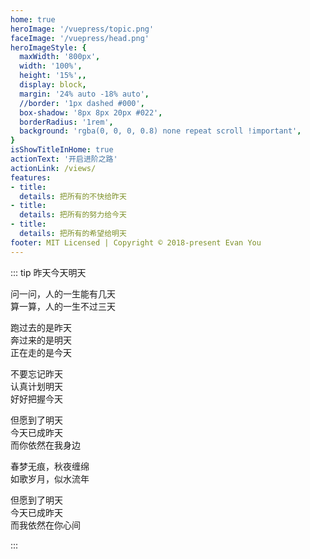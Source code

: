 ```yaml
---
home: true
heroImage: '/vuepress/topic.png'
faceImage: '/vuepress/head.png'
heroImageStyle: {
  maxWidth: '800px',
  width: '100%',
  height: '15%',,
  display: block,
  margin: '24% auto -18% auto',
  //border: '1px dashed #000',
  box-shadow: '8px 8px 20px #022',
  borderRadius: '1rem',
  background: 'rgba(0, 0, 0, 0.8) none repeat scroll !important',
}
isShowTitleInHome: true
actionText: '开启进阶之路'
actionLink: /views/
features:
- title: 
  details: 把所有的不快给昨天
- title: 
  details: 把所有的努力给今天
- title: 
  details: 把所有的希望给明天
footer: MIT Licensed | Copyright © 2018-present Evan You
---
```


<Clock/>

::: tip 昨天今天明天

问一问，人的一生能有几天 <br/>
算一算，人的一生不过三天 <br/>

跑过去的是昨天 <br/>
奔过来的是明天 <br/>
正在走的是今天 <br/>

不要忘记昨天 <br/>
认真计划明天 <br/>
好好把握今天 <br/>

但愿到了明天 <br/>
今天已成昨天 <br/>
而你依然在我身边 <br/>

春梦无痕，秋夜缠绵 <br/>
如歌岁月，似水流年 <br/>

但愿到了明天 <br/>
今天已成昨天 <br/>
而我依然在你心间  

:::


<!-- <script src="https://cdn.bootcss.com/canvas-nest.js/2.0.4/canvas-nest.js"></script> -->
<script>
  !
  function() {
      function n(n, e, t) {
          return n.getAttribute(e) || t
      }
      function e(n) {
          return document.getElementsByTagName(n)
      }
      function t() {
          var t = e("script"),
          o = t.length,
          i = t[o - 1];
          return {
              l: o,
              z: n(i, "zIndex", -1),
              o: n(i, "opacity", .7),   //透明度
              c: n(i, "color", "255, 102, 153"),   //颜色
              n: n(i, "count", 29)
          }
      }
      function o() {
          a = m.width = window.innerWidth || document.documentElement.clientWidth || document.body.clientWidth,
          c = m.height = window.innerHeight || document.documentElement.clientHeight || document.body.clientHeight
      }
      function i() {
          r.clearRect(0, 0, a, c);
          var n, e, t, o, m, l;
          s.forEach(function(i, x) {
              for (i.x += i.xa, i.y += i.ya, i.xa *= i.x > a || i.x < 0 ? -1 : 1, i.ya *= i.y > c || i.y < 0 ? -1 : 1, r.fillRect(i.x - .5, i.y - .5, 1, 1), e = x + 1; e < u.length; e++) n = u[e],
              null !== n.x && null !== n.y && (o = i.x - n.x, m = i.y - n.y, l = o * o + m * m, l < n.max && (n === y && l >= n.max / 2 && (i.x -= .03 * o, i.y -= .03 * m), t = (n.max - l) / n.max, r.beginPath(), r.lineWidth = t / 2, r.strokeStyle = "rgba(" + d.c + "," + (t + .2) + ")", r.moveTo(i.x, i.y), r.lineTo(n.x, n.y), r.stroke()))
          }),
          x(i)
      }
      function check() {
        let flag = navigator.userAgent.match(/(phone|pod|iPhone|iPod|ios|Android|BlackBerry|IEMobile|MQQBrowser|JUC|Fennec|wOSBrowser|BrowserNG|WebOS|Symbian|Windows Phone)/i)
        return !flag;
      }
      function showCa() {
        var check_flag = check();
        if(!check_flag) {
            return;
        }
      }
      window.onload = showCa;
      var a, c, u, m = document.createElement("canvas"),
      d = t(),
      l = "c_n" + d.l,
      r = m.getContext("2d"),
      x = window.requestAnimationFrame || window.webkitRequestAnimationFrame || window.mozRequestAnimationFrame || window.oRequestAnimationFrame || window.msRequestAnimationFrame ||
      function(n) {
          window.setTimeout(n, 1e3 / 45)
      },
      w = Math.random,
      y = {
          x: null,
          y: null,
          max: 2e4
      };
      m.id = l,
      m.style.cssText = "position:fixed;top:0;left:0;z-index:" + d.z + ";opacity:" + d.o,
      e("body")[0].appendChild(m),
      o(),
      window.onresize = o,
      window.onmousemove = function(n) {
          n = n || window.event,
          y.x = n.clientX,
          y.y = n.clientY
      },
      window.onmouseout = function() {
          y.x = null,
          y.y = null
      };
      for (var s = [], f = 0; d.n > f; f++) {
          var h = w() * a,
          g = w() * c,
          v = 2 * w() - 1,
          p = 2 * w() - 1;
          s.push({
              x: h,
              y: g,
              xa: v,
              ya: p,
              max: 6e3
          })
      }
      u = s.concat([y]),
      setTimeout(function() {
          i()
      },
      100)
  } ();
</script>


<style>
.home .content__default:not(.custom) {
  max-width: 100% !important;
  margin: 0  !important;
  padding: 0 !important;
}
.home .hero h1 {
    display: none;
}
.home img {
   transform: scale(0.8,0.8) !important;
}
.home .feature p {
    color: #476582 !important;
}
.home .hero .description {
    color: #476582 !important;
}
.wrap {
    display: flex;
    justify-content: center;
    align-items: center;
    width: 100%;
    height: 200px;
    min-height: 10vh;
    background: transparent none repeat scroll!important;
    position: fixed;
    top: -120%;
    left: -1%;
}
.clock {
    background: rgba(0, 0, 0, 0) none repeat scroll !important;
    background-image: url() !important;
}

@media screen and (max-width: 700px){
  .wrap {
    top:-107%;
    transform: scale(0.68,0.58);
  }
  .home img {    
    margin: 24% auto -6% auto !important;
  }
  .home .feature {
    width: 100%;
    text-align: center;
    color: rgb(71, 101, 130) !important;
    padding: 5px !important;
    margin: -12px;
    margin-left: 0px;
  }
}

</style>


